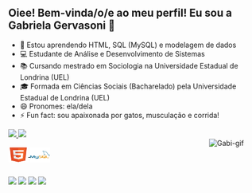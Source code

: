## Oiee! Bem-vinda/o/e ao meu perfil! Eu sou a Gabriela Gervasoni 🤗

- 🌱 Estou aprendendo HTML, SQL (MySQL) e modelagem de dados
- 💻 Estudante de Análise e Desenvolvimento de Sistemas
- 📚 Cursando mestrado em Sociologia na Universidade Estadual de Londrina (UEL)
- 🎓 Formada em Ciências Sociais (Bacharelado) pela Universidade Estadual de Londrina (UEL)
- 😄 Pronomes: ela/dela
- ⚡ Fun fact: sou apaixonada por gatos, musculação e corrida!

<div>
  <a href="https://github.com/gabigerva">
  <img height="130em" src="https://github-readme-stats.vercel.app/api?username=gabigerva&show_icons=true&theme=bear&include_all_commits=true&count_private=true">
  <img height="130em" src="https://github-readme-stats.vercel.app/api/top-langs/?username=gabigerva&show_icons=true&theme=bear&include_all_commits=true&count_private=true">
</div>

<div>
<img align="right" alt="Gabi-gif" height="100" width="100" src="https://drive.google.com/uc?export=view&id=1PbRAb660xzP9jpreHwylYLJ2L7qnVQKe">
</div>

<div style="display: inline_block"><br>
  <img align="center" alt="Gabi-HTML" height="30" width="40" src="https://raw.githubusercontent.com/devicons/devicon/master/icons/html5/html5-original.svg">
  <img align="center" alt="Gabi-MySQL" height="30" width="40" src="https://raw.githubusercontent.com/devicons/devicon/master/icons/mysql/mysql-original-wordmark.svg">
</div>

##

<div> 
  <a href="https://instagram.com/gabigerva" target="_blank"><img src="https://img.shields.io/badge/-Instagram-%23E4405F?style=for-the-badge&logo=instagram&logoColor=white" target="_blank"></a>
 <a href="https://discord.gg/gabigerva" target="_blank"><img src="https://img.shields.io/badge/Discord-7289DA?style=for-the-badge&logo=discord&logoColor=white" target="_blank"></a> 
  <a href = "mailto:gabrielagerva@gmail.com"><img src="https://img.shields.io/badge/-Gmail-%23333?style=for-the-badge&logo=gmail&logoColor=white" target="_blank"></a>
  <a href="https://www.linkedin.com/in/gabrielagervasoni" target="_blank"><img src="https://img.shields.io/badge/-LinkedIn-%230077B5?style=for-the-badge&logo=linkedin&logoColor=white" target="_blank"></a> 
  
</div>

